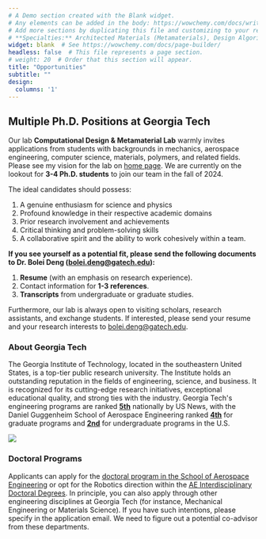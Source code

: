 ```yaml
---
# A Demo section created with the Blank widget.
# Any elements can be added in the body: https://wowchemy.com/docs/writing-markdown-latex/
# Add more sections by duplicating this file and customizing to your requirements.
# **Specialties:** Architected Materials (Metamaterials), Design Algorithms, Responsive Materials
widget: blank  # See https://wowchemy.com/docs/page-builder/
headless: false  # This file represents a page section.
# weight: 20  # Order that this section will appear.
title: "Opportunities"
subtitle: ""
design:
  columns: '1'
---
```

## **Multiple Ph.D. Positions at Georgia Tech**

Our lab **Computational Design & Metamaterial Lab** warmly invites applications from students with backgrounds in mechanics, aerospace engineering, computer science, materials, polymers, and related fields. Please see my vision for the lab on [home page](/). We are currently on the lookout for **3-4 Ph.D. students** to join our team in the fall of 2024. 

The ideal candidates should possess: 
1. A genuine enthusiasm for science and physics
2. Profound knowledge in their respective academic domains
3. Prior research involvement and achievements
4. Critical thinking and problem-solving skills
5. A collaborative spirit and the ability to work cohesively within a team.

**If you see yourself as a potential fit, please send the following documents to Dr. Bolei Deng (bolei.deng@gatech.edu):**

1. **Resume** (with an emphasis on research experience).
2. Contact information for **1-3 references**.
3. **Transcripts** from undergraduate or graduate studies.

Furthermore, our lab is always open to visiting scholars, research assistants, and exchange students. If interested, please send your resume and your research interests to bolei.deng@gatech.edu.

### About Georgia Tech
The Georgia Institute of Technology, located in the southeastern United States, is a top-tier public research university. The Institute holds an outstanding reputation in the fields of engineering, science, and business. It is recognized for its cutting-edge research initiatives, exceptional educational quality, and strong ties with the industry. Georgia Tech's engineering programs are ranked [<ins>**5th**<ins>](https://www.usnews.com/best-graduate-schools/top-engineering-schools/eng-rankings) nationally by US News, with the Daniel Guggenheim School of Aerospace Engineering ranked [<ins>**4th**<ins>](https://www.usnews.com/best-graduate-schools/top-engineering-schools/aerospace-rankings) for graduate programs and [<ins>**2nd**<ins>](https://www.usnews.com/best-colleges/rankings/engineering-doctorate-aerospace-aeronautical-astronautical?_sort=rank&_sortDirection=asc) for undergraduate programs in the U.S.

![](GT_AE_rank.png)

### Doctoral Programs
Applicants can apply for the [<ins>doctoral program in the School of Aerospace Engineering<ins>](https://ae.gatech.edu/doctoral-curriculum) or opt for the Robotics direction within the [<ins>AE Interdisciplinary Doctoral Degrees<ins>](https://ae.gatech.edu/ae-interdisciplinary-doctoral-degrees). In principle, you can also apply through other engineering disciplines at Georgia Tech (for instance, Mechanical Engineering or Materials Science). If you have such intentions, please specify in the application email. We need to figure out a potential co-advisor from these departments.